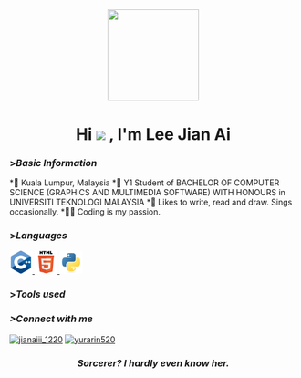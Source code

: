 <div id="header" align="center">
<img src = https://i.pinimg.com/originals/4c/23/63/4c236364db3543337354bc3acc1fe792.gif width="160" height="160"/>
</div>
<h1 align="center">Hi 
<img src = https://media.tenor.com/EBmx3jdTXH0AAAAi/smiley-emoji.gif width="30px"/>
  , I'm Lee Jian Ai </h1>


### ><i>Basic Information</i>
*📍 Kuala Lumpur, Malaysia
*🏫 Y1 Student of BACHELOR OF COMPUTER SCIENCE  (GRAPHICS AND MULTIMEDIA SOFTWARE) WITH HONOURS in UNIVERSITI TEKNOLOGI MALAYSIA 
*💭 Likes to write, read and draw. Sings occasionally.
*👩‍💻 Coding is my passion.


### ><i>Languages</i>
<p align="left"> <a href="https://www.w3schools.com/cpp/" target="_blank" rel="noreferrer"> <img src="https://raw.githubusercontent.com/devicons/devicon/master/icons/cplusplus/cplusplus-original.svg" alt="cplusplus" width="40" height="40"/> </a> <a href="https://www.w3.org/html/" target="_blank" rel="noreferrer"> <img src="https://raw.githubusercontent.com/devicons/devicon/master/icons/html5/html5-original-wordmark.svg" alt="html5" width="40" height="40"/> </a> <a href="https://www.python.org" target="_blank" rel="noreferrer"> <img src="https://raw.githubusercontent.com/devicons/devicon/master/icons/python/python-original.svg" alt="python" width="40" height="40"/> </a> </p>

### ><i>Tools used</i>

### <i>>Connect with me</i>
<p align="left">
<a href="https://instagram.com/jianaiii_1220" target="blank"><img align="center" src="https://raw.githubusercontent.com/rahuldkjain/github-profile-readme-generator/master/src/images/icons/Social/instagram.svg" alt="jianaiii_1220" height="30" width="40" /></a>
<a href="https://www.youtube.com/c/yurarin520" target="blank"><img align="center" src="https://raw.githubusercontent.com/rahuldkjain/github-profile-readme-generator/master/src/images/icons/Social/youtube.svg" alt="yurarin520" height="30" width="40" /></a>
</p>

<h3 align="center"><b><i>Sorcerer? I hardly even know her.</i></b></h3>




<!--
**jianai1220/jianai1220** is a ✨ _special_ ✨ repository because its `README.md` (this file) appears on your GitHub profile.

Here are some ideas to get you started:

- 🔭 I’m currently working on ...
- 🌱 I’m currently learning ...
- 👯 I’m looking to collaborate on ...
- 🤔 I’m looking for help with ...
- 💬 Ask me about ...
- 📫 How to reach me: ...
- 😄 Pronouns: ...
- ⚡ Fun fact: ...
-->
